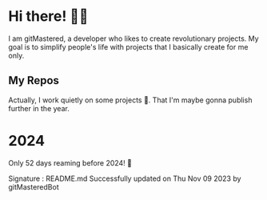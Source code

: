 
# Hi there! 🙋‍♂️
I am gitMastered, a developer who likes to create revolutionary projects.
My goal is to simplify people's life with projects that I basically create for me only.

## My Repos
Actually, I work quietly on some projects 👀. That I'm maybe gonna publish further in the year.

# 2024
Only 52 days reaming before 2024! 🙌

Signature : README.md Successfully updated on Thu Nov 09 2023 by gitMasteredBot

